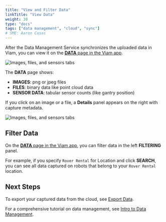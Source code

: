 ```yaml
---
title: "View and Filter Data"
linkTitle: "View Data"
weight: 38
type: "docs"
tags: ["data management", "cloud", "sync"]
# SME: Aaron Casas
---
```


After the Data Management Service synchronizes the uploaded data in Viam, you can view it on the [**DATA** page in the Viam app](https://app.viam.com/data/view).

![Images, files, and sensors tabs](../img/data-management/tabs.png)

The **DATA** page shows:

- **IMAGES**: png or jpeg files
- **FILES**: binary data like point cloud data
- **SENSOR DATA**: tabular sensor counts (like gantry position)

If you click on an image or a file, a **Details** panel appears on the right with capture metadata.

![Images, files, and sensors tabs](../img/data-management/data_view.png)

## Filter Data

On the [**DATA** page in the Viam app](https://app.viam.com/data/view), you can filter data in the left **FILTERING** panel.

For example, if you specify `Rover Rental` for Location and click **SEARCH**, you can see all data captured on robots that belong to your `Rover Rental` location.

## Next Steps

To export your captured data from the cloud, see [Export Data](../configure-cloud-sync).

For a comprehensive tutorial on data management, see [Intro to Data Management](../data-management-tutorial).
